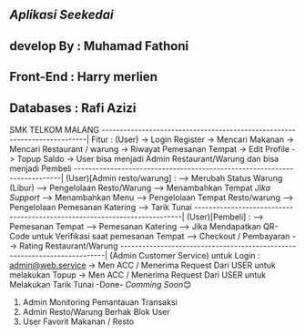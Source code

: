 *Aplikasi Seekedai*
- 
develop By : Muhamad Fathoni
-
Front-End  : Harry merlien
-
Databases  : Rafi Azizi
-
SMK TELKOM MALANG
--------------------------------------------------------------------------|
Fitur :
(User)
-> Login Register
-> Mencari Makanan
-> Mencari Restaurant / warung
-> Riwayat Pemesanan Tempat
-> Edit Profile
-> Topup Saldo
-> User bisa menjadi Admin Restaurant/Warung dan bisa menjadi Pembeli
--------------------------------------------------------------------------|
(User)[Admin resto/warung] :
--> Merubah Status Warung (Libur)
--> Pengelolaan Resto/Warung
--> Menambahkan Tempat *Jika Support*
--> Menambahkan Menu
--> Pengelolaan Tempat Resto/warung
--> Pengelolaan Pemesanan Katering
--> Tarik Tunai
--------------------------------------------------------------------------|
(User)[Pembeli] :
--> Pemesanan Tempat
--> Pemesanan Katering
--> Jika Mendapatkan QR-Code untuk Verifikasi saat pemesanan Tempat
--> Checkout / Pembayaran
--> Rating Restaurant/Warung
--------------------------------------------------------------------------|
(Admin Customer Service)
untuk Login : admin@web.service
-> Men ACC / Menerima Request Dari USER untuk melakukan Topup
-> Men ACC / Menerima Request Dari USER untuk Melakukan Tarik Tunai
-Done-
*Comming Soon*😊
1. Admin Monitoring Pemantauan Transaksi
2. Admin Resto/Warung Berhak Blok User
3. User Favorit Makanan / Resto
